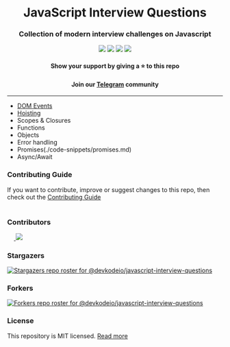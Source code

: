 <div align="center">
    <h1>JavaScript Interview Questions</h1>
</div>

<div align="center">
    <h3>Collection of modern interview challenges on Javascript</h3>
    <div align="center">
        <p>
            <a name="stars"><img src="https://img.shields.io/github/stars/devkodeio/javascript-interview-questions?style=for-the-badge"></a>
            <a name="forks"><img src="https://img.shields.io/github/forks/devkodeio/javascript-interview-questions?logoColor=green&style=for-the-badge"></a>
            <a name="contributions"><img src="https://img.shields.io/github/contributors/devkodeio/javascript-interview-questions?logoColor=green&style=for-the-badge"></a>
            <a name="license"><img src="https://img.shields.io/github/license/sadanandpai/javascript-code-challenges?style=for-the-badge"></a>
        </p>
    </div>
    <h4>Show your support by giving a ⭐  to this repo</h4>
    <h4>Join our <a href="https://t.me/teamdevkode" target="blank">Telegram</a> community</h4>
</div>

---

-   [DOM Events](./code-snippets/dom-events.md)
-   [Hoisting](./code-snippets/hoisting.md)
-   Scopes & Closures
-   Functions
-   Objects
-   Error handling
-   Promises(./code-snippets/promises.md)
-   Async/Await

### Contributing Guide

If you want to contribute, improve or suggest changes to this repo, then check out the [Contributing Guide](./CONTRIBUTING.md)
<br/><br/>

### Contributors

&nbsp;&nbsp;&nbsp;&nbsp;<a href="https://github.com/devkodeio/javascript-interview-questions/graphs/contributors">
<img src="https://contrib.rocks/image?repo=devkodeio/javascript-interview-questions" />
</a>

### Stargazers

[![Stargazers repo roster for @devkodeio/javascript-interview-questions](https://reporoster.com/stars/devkodeio/javascript-interview-questions)](https://github.com/devkodeio/javascript-interview-questions/stargazers)

### Forkers

[![Forkers repo roster for @devkodeio/javascript-interview-questions](https://reporoster.com/forks/devkodeio/javascript-interview-questions)](https://github.com/devkodeio/javascript-interview-questions/network/members)

### License

This repository is MIT licensed. [Read more](./LICENSE)
